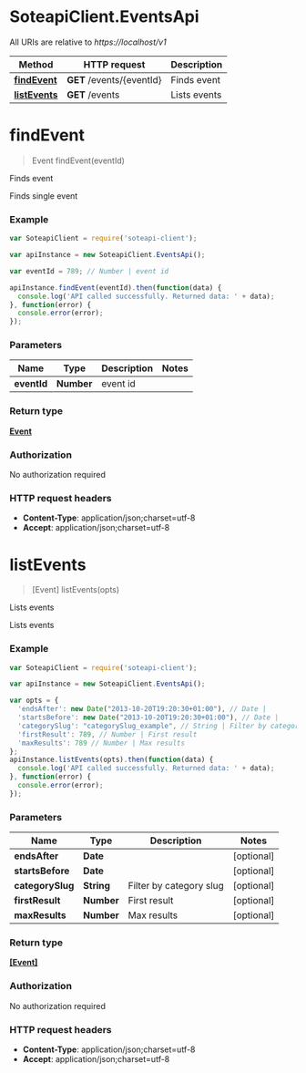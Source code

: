 # SoteapiClient.EventsApi

All URIs are relative to *https://localhost/v1*

Method | HTTP request | Description
------------- | ------------- | -------------
[**findEvent**](EventsApi.md#findEvent) | **GET** /events/{eventId} | Finds event
[**listEvents**](EventsApi.md#listEvents) | **GET** /events | Lists events


<a name="findEvent"></a>
# **findEvent**
> Event findEvent(eventId)

Finds event

Finds single event 

### Example
```javascript
var SoteapiClient = require('soteapi-client');

var apiInstance = new SoteapiClient.EventsApi();

var eventId = 789; // Number | event id

apiInstance.findEvent(eventId).then(function(data) {
  console.log('API called successfully. Returned data: ' + data);
}, function(error) {
  console.error(error);
});

```

### Parameters

Name | Type | Description  | Notes
------------- | ------------- | ------------- | -------------
 **eventId** | **Number**| event id | 

### Return type

[**Event**](Event.md)

### Authorization

No authorization required

### HTTP request headers

 - **Content-Type**: application/json;charset=utf-8
 - **Accept**: application/json;charset=utf-8

<a name="listEvents"></a>
# **listEvents**
> [Event] listEvents(opts)

Lists events

Lists events 

### Example
```javascript
var SoteapiClient = require('soteapi-client');

var apiInstance = new SoteapiClient.EventsApi();

var opts = { 
  'endsAfter': new Date("2013-10-20T19:20:30+01:00"), // Date | 
  'startsBefore': new Date("2013-10-20T19:20:30+01:00"), // Date | 
  'categorySlug': "categorySlug_example", // String | Filter by category slug
  'firstResult': 789, // Number | First result
  'maxResults': 789 // Number | Max results
};
apiInstance.listEvents(opts).then(function(data) {
  console.log('API called successfully. Returned data: ' + data);
}, function(error) {
  console.error(error);
});

```

### Parameters

Name | Type | Description  | Notes
------------- | ------------- | ------------- | -------------
 **endsAfter** | **Date**|  | [optional] 
 **startsBefore** | **Date**|  | [optional] 
 **categorySlug** | **String**| Filter by category slug | [optional] 
 **firstResult** | **Number**| First result | [optional] 
 **maxResults** | **Number**| Max results | [optional] 

### Return type

[**[Event]**](Event.md)

### Authorization

No authorization required

### HTTP request headers

 - **Content-Type**: application/json;charset=utf-8
 - **Accept**: application/json;charset=utf-8

